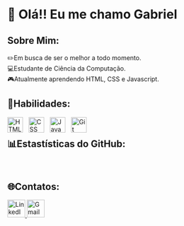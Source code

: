 <h1>👋 Olá!! Eu me chamo Gabriel </h1>

<h2>Sobre Mim:</h2>

<p> ✏️Em busca de ser o melhor a todo momento. <br>
💻Estudante de Ciência da Computação. <br>
🎮Atualmente aprendendo HTML, CSS e Javascript. <br> </p>

<h2>🚀Habilidades:</h2>

<img align="left" alt="HTML" title="HTML" width="35px" style="padding-right: 10px;" src="https://cdn.jsdelivr.net/gh/devicons/devicon@latest/icons/html5/html5-original.svg" />
<img align="left" alt="CSS" title="CSS" width="35px" style="padding-right: 10px;" src="https://cdn.jsdelivr.net/gh/devicons/devicon@latest/icons/css3/css3-original.svg" />
<img align="left" alt="JavaScript" title="JavaScript" width="35px" style="padding-right: 10px;" src="https://cdn.jsdelivr.net/gh/devicons/devicon@latest/icons/javascript/javascript-original.svg" />
<img align="left" alt="Git" title="Git" width="35px" style="padding-right: 10px;" src="https://cdn.jsdelivr.net/gh/devicons/devicon@latest/icons/git/git-original.svg" />


<br> <h2>📊Estastísticas do GitHub:</h2>
<img src="" alt="">
<img src="" alt="">

<h2>🌐Contatos:</h2>

<a href="https://www.linkedin.com/in/gabriel-ramalho-b13368348/" target="blank">
  <img src="https://img.icons8.com/color/48/000000/linkedin.png" alt="LinkedIn" height="40">
</a>
<a href="ramalhogabriel61@gmail.com">
  <img src="https://img.icons8.com/color/48/000000/gmail.png" alt="Gmail" height="40">
</a>
